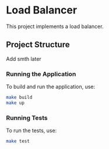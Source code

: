# Load Balancer 

This project implements a load balancer.

## Project Structure
Add smth later

### Running the Application

To build and run the application, use:

```sh
make build
make up
```
### Running Tests
To run the tests, use:

```sh
make test
```